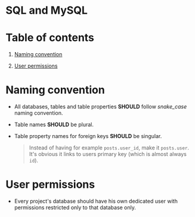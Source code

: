 SQL and MySQL
===

# Table of contents

1. [Naming convention](#naming-convention)

2. [User permissions](#user-permissions)

# Naming convention 

- All databases, tables and table properties **SHOULD** follow *snake_case* naming convention.

- Table names **SHOULD** be plural.

- Table property names for foreign keys **SHOULD** be singular.

    > Instead of having for example `posts.user_id`, make it `posts.user`. It's obvious it links to users primary key (which is almost always `id`).

# User permissions

- Every project's database should have his own dedicated user with permissions restricted only to that database only.
